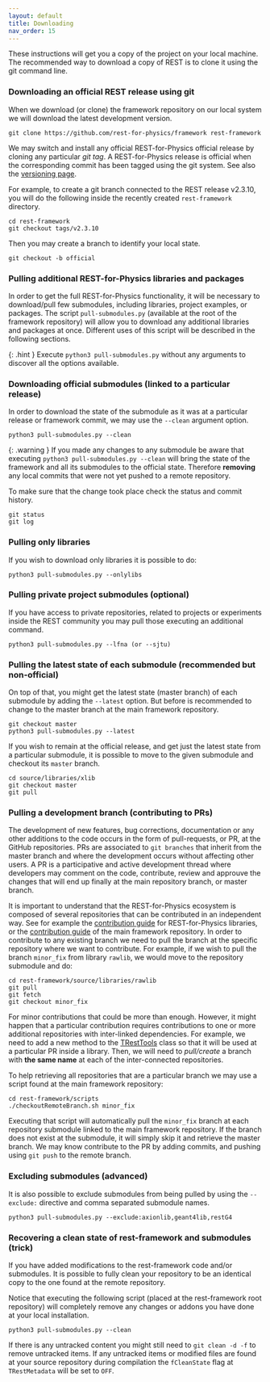 ```yaml
---
layout: default
title: Downloading
nav_order: 15
---
```


These instructions will get you a copy of the project on your local machine.
The recommended way to download a copy of REST is to clone it using the git command line.

### Downloading an official REST release using git

When we download (or clone) the framework repository on our local system we will download 
the latest development version.

```
git clone https://github.com/rest-for-physics/framework rest-framework
```

We may switch and install any official REST-for-Physics official release by cloning any particular *git tag*.
A REST-for-Physics release is official when the corresponding commit has been tagged using the git system. 
See also the [versioning page](rest-basics/rest-versioning.md).

For example, to create a git branch connected to the REST release v2.3.10, you will do the following inside the recently created `rest-framework` directory.

```
cd rest-framework
git checkout tags/v2.3.10
```

Then you may create a branch to identify your local state.

```
git checkout -b official
```

### Pulling additional REST-for-Physics libraries and packages

In order to get the full REST-for-Physics functionality, it will be necessary to download/pull few submodules, including libraries, project examples, or packages. The script `pull-submodules.py` (available at the root of the framework repository) will allow you to download any additional libraries and packages at once. Different uses of this script will be described in the following sections.

{: .hint }
Execute `python3 pull-submodules.py` without any arguments to discover all the options available.

### Downloading official submodules (linked to a particular release)

In order to download the state of the submodule as it was at a particular release or framework commit, we may use the `--clean` argument option.

```
python3 pull-submodules.py --clean
```


{: .warning }
If you made any changes to any submodule be aware that executing `python3 pull-submodules.py --clean` will bring the state of the framework and all  its submodules to the official state. Therefore **removing** any local commits that were not yet pushed to a remote repository.

To make sure that the change took place check the status and commit history.

```
git status
git log
```

### Pulling only libraries

If you wish to download only libraries it is possible to do:

```
python3 pull-submodules.py --onlylibs
```

### Pulling private project submodules (optional)

If you have access to private repositories, related to projects or experiments inside the REST community you may pull those executing an additional command.

```
python3 pull-submodules.py --lfna (or --sjtu)
```

### Pulling the latest state of each submodule (recommended but non-official)

On top of that, you might get the latest state (master branch) of each submodule by adding the `--latest` option. But before is recommended to change to the master branch at the main framework repository.

```
git checkout master
python3 pull-submodules.py --latest
```

If you wish to remain at the official release, and get just the latest state from a particular submodule, it is possible to move to the given submodule and checkout its `master` branch.

```
cd source/libraries/xlib
git checkout master
git pull
```

### Pulling a development branch (contributing to PRs)

The development of new features, bug corrections, documentation or any other additions to the code occurs in the form of pull-requests, or PR, at the GitHub repositories. PRs are associated to `git branches` that inherit from the master branch and where the development occurs without affecting other users. A PR is a participative and active development thread where developers may comment on the code, contribute, review and approuve the changes that will end up finally at the main repository branch, or master branch.

It is important to understand that the REST-for-Physics ecosystem is composed of several repositories that can be contributed in an independent way. See for example the [contribution guide](https://github.com/rest-for-physics/rawlib/blob/master/CONTRIBUTING.md) for REST-for-Physics libraries, or the [contribution guide](https://github.com/rest-for-physics/framework/blob/master/CONTRIBUTING.md) of the main framework repository. In order to contribute to any existing branch we need to pull the branch at the specific repository where we want to contribute. For example, if we wish to pull the branch `minor_fix` from library `rawlib`, we would move to the repository submodule and do:

```
cd rest-framework/source/libraries/rawlib
git pull
git fetch
git checkout minor_fix
```

For minor contributions that could be more than enough. However, it might happen that a particular contribution requires contributions to one or more additional repositories with inter-linked dependencies. For example, we need to add a new method to the [TRestTools](https://sultan.unizar.es/rest/classTRestTools.html) class so that it will be used at a particular PR inside a library. Then, we will need to *pull/create* a branch with **the same name** at each of the inter-connected repositories.

To help retrieving all repositories that are a particular branch we may use a script found at the main framework repository:

```
cd rest-framework/scripts
./checkoutRemoteBranch.sh minor_fix
```

Executing that script will automatically pull the `minor_fix` branch at each repository submodule linked to the main framework repository. If the branch does not exist at the submodule, it will simply skip it and retrieve the master branch. We may know contribute to the PR by adding commits, and pushing using `git push` to the remote branch.


### Excluding submodules (advanced)

It is also possible to exclude submodules from being pulled by using the `--exclude:` directive and comma separated submodule names.

```
python3 pull-submodules.py --exclude:axionlib,geant4lib,restG4
```

### Recovering a clean state of rest-framework and submodules (trick)

If you have added modifications to the rest-framework code and/or submodules. It is possible to fully clean your repository to be an identical copy to the one found at the remote repository.

Notice that executing the following script (placed at the rest-framework root repository) will completely remove any changes or addons you have done at your local installation.

```
python3 pull-submodules.py --clean
```

If there is any untracked content you might still need to `git clean -d -f` to remove untracked items. If any untracked items or modified files are found at your source repository during compilation the `fCleanState` flag at `TRestMetadata` will be set to `OFF`.

